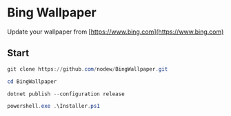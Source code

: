 # Bing Wallpaper

Update your wallpaper from [https://www.bing.com](https://www.bing.com)

## Start

```powershell
git clone https://github.com/nodew/BingWallpaper.git

cd BingWallpaper

dotnet publish --configuration release

powershell.exe .\Installer.ps1
```